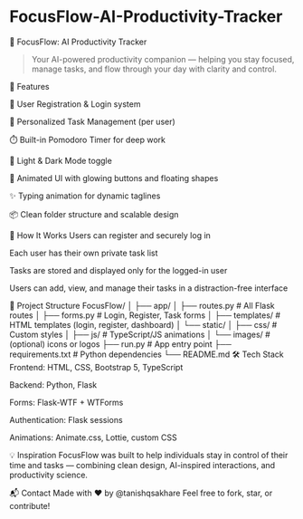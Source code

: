 # FocusFlow-AI-Productivity-Tracker

🧠 FocusFlow: AI Productivity Tracker
> Your AI-powered productivity companion — helping you stay focused, manage tasks, and flow through your day with clarity and control.

🚀 Features

🔐 User Registration & Login system

🧾 Personalized Task Management (per user)

⏱️ Built-in Pomodoro Timer for deep work

🌙 Light & Dark Mode toggle

🎨 Animated UI with glowing buttons and floating shapes

✨ Typing animation for dynamic taglines

📦 Clean folder structure and scalable design

👤 How It Works
Users can register and securely log in

Each user has their own private task list

Tasks are stored and displayed only for the logged-in user

Users can add, view, and manage their tasks in a distraction-free interface

📁 Project Structure
FocusFlow/
│
├── app/
│   ├── routes.py         # All Flask routes
│   ├── forms.py          # Login, Register, Task forms
│   ├── templates/        # HTML templates (login, register, dashboard)
│   └── static/
│       ├── css/          # Custom styles
│       ├── js/           # TypeScript/JS animations
│       └── images/       # (optional) icons or logos
├── run.py                # App entry point
├── requirements.txt      # Python dependencies
└── README.md
🛠️ Tech Stack
Frontend: HTML, CSS, Bootstrap 5, TypeScript

Backend: Python, Flask

Forms: Flask-WTF + WTForms

Authentication: Flask sessions

Animations: Animate.css, Lottie, custom CSS


💡 Inspiration
FocusFlow was built to help individuals stay in control of their time and tasks — combining clean design, AI-inspired interactions, and productivity science.

📬 Contact
Made with ❤️ by @tanishqsakhare Feel free to fork, star, or contribute!
